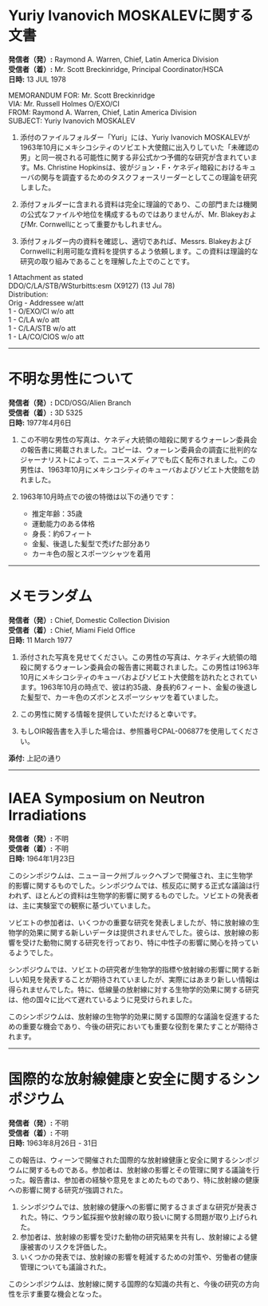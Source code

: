 # Yuriy Ivanovich MOSKALEVに関する文書

**発信者（発）:** Raymond A. Warren, Chief, Latin America Division  
**受信者（着）:** Mr. Scott Breckinridge, Principal Coordinator/HSCA  
**日時:** 13 JUL 1978  

MEMORANDUM FOR: Mr. Scott Breckinridge  
VIA: Mr. Russell Holmes O/EXO/CI  
FROM: Raymond A. Warren, Chief, Latin America Division  
SUBJECT: Yuriy Ivanovich MOSKALEV  

1. 添付のファイルフォルダー「Yuri」には、Yuriy Ivanovich MOSKALEVが1963年10月にメキシコシティのソビエト大使館に出入りしていた「未確認の男」と同一視される可能性に関する非公式かつ予備的な研究が含まれています。Ms. Christine Hopkinsは、彼がジョン・F・ケネディ暗殺におけるキューバの関与を調査するためのタスクフォースリーダーとしてこの理論を研究しました。

2. 添付フォルダーに含まれる資料は完全に理論的であり、この部門または機関の公式なファイルや地位を構成するものではありませんが、Mr. BlakeyおよびMr. Cornwellにとって重要かもしれません。

3. 添付フォルダー内の資料を確認し、適切であれば、Messrs. BlakeyおよびCornwellに利用可能な資料を提供するよう依頼します。この資料は理論的な研究の取り組みであることを理解した上でのことです。

1 Attachment as stated  
DDO/C/LA/STB/WSturbitts:esm (X9127) (13 Jul 78)  
Distribution:  
Orig - Addressee w/att  
1 - O/EXO/CI w/o att  
1 - C/LA w/o att  
1 - C/LA/STB w/o att  
1 - LA/CO/CIOS w/o att  

---

# 不明な男性について

**発信者（発）:** DCD/OSG/Alien Branch  
**受信者（着）:** 3D 5325  
**日時:** 1977年4月6日  

1. この不明な男性の写真は、ケネディ大統領の暗殺に関するウォーレン委員会の報告書に掲載されました。コピーは、ウォーレン委員会の調査に批判的なジャーナリストによって、ニュースメディアでも広く配布されました。この男性は、1963年10月にメキシコシティのキューバおよびソビエト大使館を訪れました。

2. 1963年10月時点での彼の特徴は以下の通りです：
   - 推定年齢：35歳
   - 運動能力のある体格
   - 身長：約6フィート
   - 金髪、後退した髪型で禿げた部分あり
   - カーキ色の服とスポーツシャツを着用

---

# メモランダム

**発信者（発）:** Chief, Domestic Collection Division  
**受信者（着）:** Chief, Miami Field Office  
**日時:** 11 March 1977  

1. 添付された写真を見せてください。この男性の写真は、ケネディ大統領の暗殺に関するウォーレン委員会の報告書に掲載されました。この男性は1963年10月にメキシコシティのキューバおよびソビエト大使館を訪れたとされています。1963年10月の時点で、彼は約35歳、身長約6フィート、金髪の後退した髪型で、カーキ色のズボンとスポーツシャツを着ていました。

2. この男性に関する情報を提供していただけると幸いです。

3. もしOIR報告書を入手した場合は、参照番号CPAL-006877を使用してください。

**添付:** 上記の通り  

---

# IAEA Symposium on Neutron Irradiations

**発信者（発）:** 不明  
**受信者（着）:** 不明  
**日時:** 1964年1月23日  

このシンポジウムは、ニューヨーク州ブルックヘブンで開催され、主に生物学的影響に関するものでした。シンポジウムでは、核反応に関する正式な議論は行われず、ほとんどの資料は生物学的影響に関するものでした。ソビエトの発表者は、主に実験室での観察に基づいていました。

ソビエトの参加者は、いくつかの重要な研究を発表しましたが、特に放射線の生物学的効果に関する新しいデータは提供されませんでした。彼らは、放射線の影響を受けた動物に関する研究を行っており、特に中性子の影響に関心を持っているようでした。

シンポジウムでは、ソビエトの研究者が生物学的指標や放射線の影響に関する新しい知見を発表することが期待されていましたが、実際にはあまり新しい情報は得られませんでした。特に、低線量の放射線に対する生物学的効果に関する研究は、他の国々に比べて遅れているように見受けられました。

このシンポジウムは、放射線の生物学的効果に関する国際的な議論を促進するための重要な機会であり、今後の研究においても重要な役割を果たすことが期待されます。

---

# 国際的な放射線健康と安全に関するシンポジウム

**発信者（発）:** 不明  
**受信者（着）:** 不明  
**日時:** 1963年8月26日 - 31日  

この報告は、ウィーンで開催された国際的な放射線健康と安全に関するシンポジウムに関するものである。参加者は、放射線の影響とその管理に関する議論を行った。報告書は、参加者の経験や意見をまとめたものであり、特に放射線の健康への影響に関する研究が強調された。

1. シンポジウムでは、放射線の健康への影響に関するさまざまな研究が発表された。特に、ウラン鉱採掘や放射線の取り扱いに関する問題が取り上げられた。
2. 参加者は、放射線の影響を受けた動物の研究結果を共有し、放射線による健康被害のリスクを評価した。
3. いくつかの発表では、放射線の影響を軽減するための対策や、労働者の健康管理についても議論された。

このシンポジウムは、放射線に関する国際的な知識の共有と、今後の研究の方向性を示す重要な機会となった。